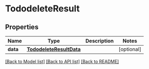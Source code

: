 # TododeleteResult

## Properties
Name | Type | Description | Notes
------------ | ------------- | ------------- | -------------
**data** | [**TododeleteResultData**](TododeleteResultData.md) |  | [optional] 

[[Back to Model list]](../README.md#documentation-for-models) [[Back to API list]](../README.md#documentation-for-api-endpoints) [[Back to README]](../README.md)


